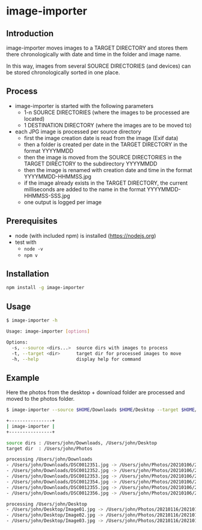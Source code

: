 # image-importer 

## Introduction

image-importer moves images to a TARGET DIRECTORY and stores them there chronologically with date and time in the folder and image name.

In this way, images from several SOURCE DIRECTORIES (and devices) can be stored chronologically sorted in one place.

## Process

- image-importer is started with the following parameters
  - 1-n SOURCE DIRECTORIES (where the images to be processed are located)
  - 1 DESTINATION DIRECTORY (where the images are to be moved to)
- each JPG image is processed per source directory
  - first the image creation date is read from the image (Exif data)
  - then a folder is created per date in the TARGET DIRECTORY in the format YYYYMMDD
  - then the image is moved from the SOURCE DIRECTORIES in the TARGET DIRECTORY to the subdirectory YYYYMMDD
  - then the image is renamed with creation date and time in the format YYYYMMDD-HHMMSS.jpg
  - if the image already exists in the TARGET DIRECTORY, the current milliseconds are added to the name in the format YYYYMMDD-HHMMSS-SSS.jpg
  - one output is logged per image

## Prerequisites

- node (with included npm) is installed (https://nodejs.org)
- test with
  - `node -v` 
  - `npm v`

## Installation

```bash
npm install -g image-importer
```

## Usage

```bash
$ image-importer -h

Usage: image-importer [options]

Options:
  -s, --source <dirs...>  source dirs with images to process
  -t, --target <dir>      target dir for processed images to move
  -h, --help              display help for command
```

## Example

Here the photos from the desktop + download folder are processed and moved to the photos folder.

```bash
$ image-importer --source $HOME/Downloads $HOME/Desktop --target $HOME/Photos

+----------------+
| image-importer |
+----------------+

source dirs : /Users/john/Downloads, /Users/john/Desktop
target dir  : /Users/john/Photos

processing /Users/john/Downloads
- /Users/john/Downloads/DSC0012351.jpg -> /Users/john/Photos/20210106/20210106-102336.jpg
- /Users/john/Downloads/DSC0012352.jpg -> /Users/john/Photos/20210106/20210106-102420.jpg
- /Users/john/Downloads/DSC0012353.jpg -> /Users/john/Photos/20210106/20210106-102601.jpg
- /Users/john/Downloads/DSC0012354.jpg -> /Users/john/Photos/20210106/20210106-104425.jpg
- /Users/john/Downloads/DSC0012355.jpg -> /Users/john/Photos/20210106/20210106-141907.jpg
- /Users/john/Downloads/DSC0012356.jpg -> /Users/john/Photos/20210106/20210106-164916.jpg

processing /Users/john/Desktop
- /Users/john/Desktop/Image01.jpg -> /Users/john/Photos/20210116/20210116-150916.jpg
- /Users/john/Desktop/Image02.jpg -> /Users/john/Photos/20210116/20210116-151308.jpg
- /Users/john/Desktop/Image03.jpg -> /Users/john/Photos/20210116/20210116-151331.jpg
```
